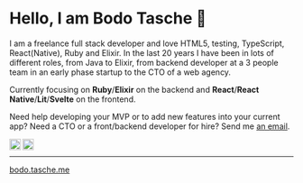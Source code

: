 # Hello, I am Bodo Tasche 👋

I am a freelance full stack developer and love HTML5, testing, TypeScript, React(Native), Ruby and Elixir. In the last 20 years I have been in lots of different roles, from Java to Elixir, from backend developer at a 3 people team in an early phase startup to the CTO of a web agency.

Currently focusing on **Ruby**/**Elixir** on the backend and **React**/**React Native**/**Lit**/**Svelte** on the frontend.

Need help developing your MVP or to add new features into your current app? Need a CTO or a front/backend developer for hire? Send me [an email](mailto:bodo@tasche.me).

<a href="https://twitter.com/bitboxer">
  <img align="left" alt="Bodo Tasche's twitter" width="20px" src="https://simpleicons.now.sh/twitter/495f7e" />
</a>
<a href="https://www.linkedin.com/in/bitboxer">
  <img align="left" alt="Bodo Tasche's LinkedIn" width="20px" src="https://simpleicons.now.sh/linkedin/495f7e" />
</a>
<br/>

---

[bodo.tasche.me](https://bodo.tasche.me)

